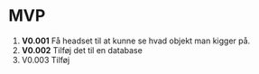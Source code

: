 


# MVP
1. **V0.001** Få headset til at kunne se hvad objekt man kigger på.
2. **V0.002** Tilføj det til en database
3. V0.003 Tilføj 